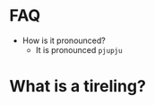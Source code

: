 FAQ
====================
* How is it pronounced?
  - It is pronounced `pjupju`

What is a tireling?
====================